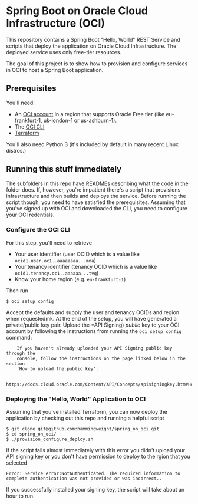 # Spring Boot on Oracle Cloud Infrastructure (OCI)
This repository contains a Spring Boot "Hello, World" REST Service and scripts that deploy the application on Oracle Cloud Infrastructure. The deployed service uses 
only free-tier resources.

The goal of this project is to show how to provision and configure services in OCI to host a Spring Boot application.

## Prerequisites
You'll need:
 * An [OCI account](https://www.oracle.com/cloud/free/) in a region that supports Oracle Free tier (like eu-frankfurt-1, uk-london-1 or us-ashburn-1).
 * The [OCI CLI](https://docs.oracle.com/en-us/iaas/Content/API/SDKDocs/cliinstall.htm)
 * [Terraform](https://www.terraform.io/downloads.htm)
 
You'll also need Python 3 (it's included by default in many recent Linux distros.)
 
## Running this stuff immediately
The subfolders in this repo have READMEs describing what the code in the folder does. If, however, you're impatient there's a script that provisions infrastructure and then
builds and deploys the service. Before running the script though, you need to have satisfied the prerequisites. Assuming that you've signed up with OCI and downloaded the CLI,
you need to configure your OCI redentials.

### Configure the OCI CLI
For this step, you'll need to retrieve
 * Your user identifier (user OCID which is a value like `ocid1.user.oc1..aaaaaaaa...mna`)
 * Your tenancy identifier (tenancy OCID which is a value like `ocid1.tenancy.oc1..aaaaaa...tvq`)
 * Know your home region (e.g. `eu-frankfurt-1`) 
 
 Then run

```
$ oci setup config
```

Accept the defaults and supply the user and tenancy OCIDs and region when requestedmk. At the end of the setup, you will have generated a private/public key pair. Upload the
*API Signing) *public* key to your OCI account by following the instructions from running the `oci setup config` command:

```
    If you haven't already uploaded your API Signing public key through the
    console, follow the instructions on the page linked below in the section
    'How to upload the public key':

        https://docs.cloud.oracle.com/Content/API/Concepts/apisigningkey.htm#How2
```

### Deploying the "Hello, World" Application to OCI
Assuming that you've installed Terraform, you can now deploy the application by checking out this repo and running a helpful script

```
$ git clone git@github.com:hammingweight/spring_on_oci.git
$ cd spring_on_oci/
$ ./provision_configure_deploy.sh
```

If the script fails almost immediately with this error you didn't upload your API signing key or you don't have permission to deploy
to the rgion that you selected

```
Error: Service error:NotAuthenticated. The required information to complete authentication was not provided or was incorrect..
```

If you successfully installed your signing key, the script will take about an hour to run.
